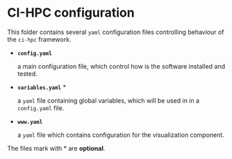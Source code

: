 # CI-HPC configuration

This folder contains several `yaml` configuration files controlling behaviour
of the `ci-hpc` framework.


 - **`config.yaml`**
 
    a main configuration file, which control how is
    the software installed and tested.
    
 - **`variables.yaml`** *
 
    a `yaml` file containing global variables, which will be used in
    in a `config.yaml` file.

 - **`www.yaml`**
 
    a `yaml` file which contains configuration for the visualization
    component.

The files mark with * are **optional**.
 
